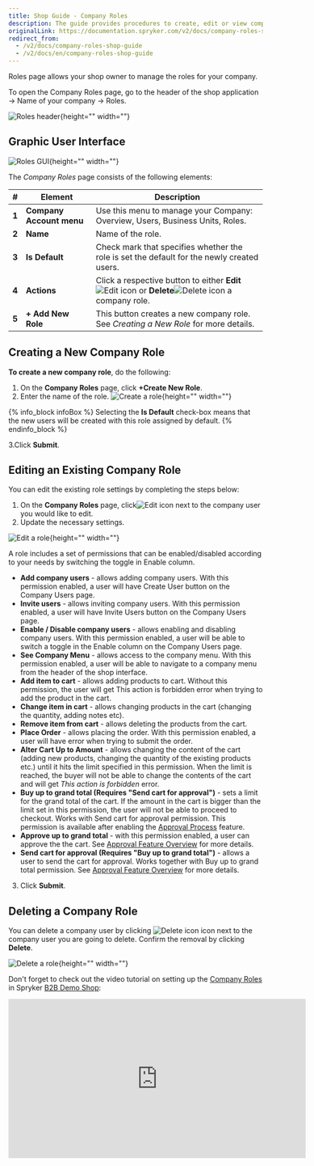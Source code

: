 ```yaml
---
title: Shop Guide - Company Roles
description: The guide provides procedures to create, edit or view company roles in the storefront.
originalLink: https://documentation.spryker.com/v2/docs/company-roles-shop-guide
redirect_from:
  - /v2/docs/company-roles-shop-guide
  - /v2/docs/en/company-roles-shop-guide
---
```


Roles page allows your shop owner to manage the roles for your company.

To open the Company Roles page, go to the header of the shop application → Name of your company → Roles.

![Roles header](https://spryker.s3.eu-central-1.amazonaws.com/docs/User+Guides/Shop+User+Guides/Company+Roles/roles-header.png){height="" width=""}

## Graphic User Interface

![Roles GUI](https://spryker.s3.eu-central-1.amazonaws.com/docs/User+Guides/Shop+User+Guides/Company+Roles/roles-gui.png){height="" width=""}

The *Company Roles* page consists of the following elements:

| # | Element | Description |
|---|---|---|
|  **1** |  **Company Account menu** | Use this menu to manage your Company: Overview, Users, Business Units, Roles. |
|  **2** |  **Name** | Name of the role. |
|  **3** |  **Is Default** | Check mark that specifies whether the role is set the default for the newly created users. |
|  **4** |  **Actions** | Click a respective button to either **Edit**![Edit icon](https://spryker.s3.eu-central-1.amazonaws.com/docs/User+Guides/Shop+User+Guides/Company+Roles/edit-icon.png) or **Delete**![Delete icon](https://spryker.s3.eu-central-1.amazonaws.com/docs/User+Guides/Shop+User+Guides/Company+Roles/delete-icon.png) a company role. |
|  **5** |  **+ Add New Role** | This button creates a new company role. See *Creating a New Role* for more details. |

## Creating a New Company Role

**To create a new company role**, do the following:

1. On the **Company Roles** page, click **+Create New Role**.
2. Enter the name of the role.
![Create a role](https://spryker.s3.eu-central-1.amazonaws.com/docs/User+Guides/Shop+User+Guides/Company+Roles/create-role.png){height="" width=""}

{% info_block infoBox %}
Selecting the **Is Default** check-box means that the new users will be created with this role assigned by default.
{% endinfo_block %}

3.Click **Submit**.

## Editing an Existing Company Role

You can edit the existing role settings by completing the steps below:

1. On the **Company Roles** page, click![Edit icon](https://spryker.s3.eu-central-1.amazonaws.com/docs/User+Guides/Shop+User+Guides/Company+Roles/edit-icon.png) next to the company user you would like to edit.
2. Update the necessary settings.

![Edit a role](https://spryker.s3.eu-central-1.amazonaws.com/docs/User+Guides/Shop+User+Guides/Company+Roles/edit-role.png){height="" width=""}

A role includes a set of permissions that can be enabled/disabled according to your needs by switching the toggle in Enable column.
  - **Add company users** - allows adding company users. With this permission enabled, a user will have Create User button on the Company Users page.
  - **Invite users** - allows inviting company users. With this permission enabled, a user will have Invite Users button on the Company Users page.
  - **Enable / Disable company users** - allows enabling and disabling company users. With this permission enabled, a user will be able to switch a toggle in the Enable column on the Company Users page.
  - **See Company Menu** - allows access to the company menu. With this permission enabled, a user will be able to navigate to a company menu from the header of the shop interface.
  - **Add item to cart** - allows adding products to cart. Without this permission, the user will get This action is forbidden error when trying to add the product in the cart.
  - **Change item in cart** - allows changing products in the cart (changing the quantity, adding notes etc).
  - **Remove item from cart** - allows deleting the products from the cart.
  - **Place Order** - allows placing the order. With this permission enabled, a user will have  error when trying to submit the order.
  - **Alter Cart Up to Amount** - allows changing the content of the cart (adding new products, changing the quantity of the existing products etc.) until it hits the limit specified in this permission. When the limit is reached, the buyer will not be able to change the contents of the cart and will get *This action is forbidden* error.
  - **Buy up to grand total (Requires "Send cart for approval")** - sets a limit for the grand total of the cart. If the amount in the cart is bigger than the limit set in this permission, the user will not be able to proceed to checkout. Works with Send cart for approval permission. This permission is available after enabling the [Approval Process](https://documentation.spryker.com/v2/docs/approval-process-201903) feature.
  - **Approve up to grand total** - with this permission enabled, a user can approve the the cart. See [Approval Feature Overview](https://documentation.spryker.com/v2/docs/approval-process-overview-201903) for more details.
  - **Send cart for approval (Requires "Buy up to grand total")** - allows a user to send the cart for approval. Works together with Buy up to grand total permission. See [Approval Feature Overview](https://documentation.spryker.com/v2/docs/approval-process-overview-201903) for more details.
3. Click **Submit**.

## Deleting a Company Role

You can delete a company user by clicking ![Delete icon](https://spryker.s3.eu-central-1.amazonaws.com/docs/User+Guides/Shop+User+Guides/Company+Roles/delete-icon.png) icon next to the company user you are going to delete. Confirm the removal by clicking **Delete**.

![Delete a role](https://spryker.s3.eu-central-1.amazonaws.com/docs/User+Guides/Shop+User+Guides/Company+Roles/delete-role.png){height="" width=""}

Don't forget to check out the video tutorial on setting up the [Company Roles](https://documentation.spryker.com/v2/docs/company-roles-permissions-overview) in Spryker [B2B Demo Shop](https://documentation.spryker.com/v2/docs/demoshops#b2b-demo-shop):
<iframe src="https://fast.wistia.net/embed/iframe/72qy3slwjo" title="How to set up Company Users and Roles in Spryker" allowtransparency="true" frameborder="0" scrolling="no" class="wistia_embed" name="wistia_embed" allowfullscreen="0" mozallowfullscreen="0" webkitallowfullscreen="0" oallowfullscreen="0" msallowfullscreen="0" width="589" height="315"></iframe>


<!-- Last review date: Mar 18, 2019 -->
